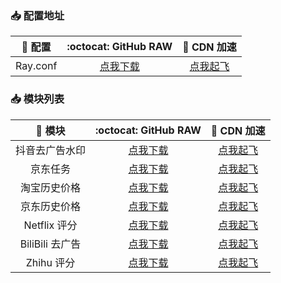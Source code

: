 ### 📥 配置地址

| 📃 配置  |                                :octocat: GitHub RAW                                 |                                  🚀 CDN 加速                                  |
| :------: | :---------------------------------------------------------------------------------: | :---------------------------------------------------------------------------: |
| Ray.conf | [点我下载](https://raw.githubusercontent.com/fgprodigal/Surge-Rule/master/Ray.conf) | [点我起飞](https://cdn.jsdelivr.net/gh/fgprodigal/Surge-Rule@master/Ray.conf) |

### 📥 模块列表

|     📃 模块     |                                           :octocat: GitHub RAW                                            |                                             🚀 CDN 加速                                             |
| :-------------: | :-------------------------------------------------------------------------------------------------------: | :-------------------------------------------------------------------------------------------------: |
| 抖音去广告水印  |     [点我下载](https://raw.githubusercontent.com/fgprodigal/Surge-Rule/master/Module/douyin.sgmodule)     |     [点我起飞](https://cdn.jsdelivr.net/gh/fgprodigal/Surge-Rule@master/Module/douyin.sgmodule)     |
|    京东任务     |    [点我下载](https://raw.githubusercontent.com/fgprodigal/Surge-Rule/master/Module/JD_task.sgmodule)     |    [点我起飞](https://cdn.jsdelivr.net/gh/fgprodigal/Surge-Rule@master/Module/JD_task.sgmodule)     |
|  淘宝历史价格   |    [点我下载](https://raw.githubusercontent.com/fgprodigal/Surge-Rule/master/Module/TB_price.sgmodule)    |    [点我起飞](https://cdn.jsdelivr.net/gh/fgprodigal/Surge-Rule@master/Module/TB_price.sgmodule)    |
|  京东历史价格   |    [点我下载](https://raw.githubusercontent.com/fgprodigal/Surge-Rule/master/Module/JD_price.sgmodule)    |    [点我起飞](https://cdn.jsdelivr.net/gh/fgprodigal/Surge-Rule@master/Module/JD_price.sgmodule)    |
|  Netflix 评分   | [点我下载](https://raw.githubusercontent.com/fgprodigal/Surge-Rule/master/Module/Netflix_rating.sgmodule) | [点我起飞](https://cdn.jsdelivr.net/gh/fgprodigal/Surge-Rule@master/Module/Netflix_rating.sgmodule) |
| BiliBili 去广告 |    [点我下载](https://raw.githubusercontent.com/fgprodigal/Surge-Rule/master/Module/bilibili.sgmodule)    |    [点我起飞](https://cdn.jsdelivr.net/gh/fgprodigal/Surge-Rule@master/Module/bilibili.sgmodule)    |
|   Zhihu 评分    |     [点我下载](https://raw.githubusercontent.com/fgprodigal/Surge-Rule/master/Module/zhihu.sgmodule)      |     [点我起飞](https://cdn.jsdelivr.net/gh/fgprodigal/Surge-Rule@master/Module/zhihu.sgmodule)      |
